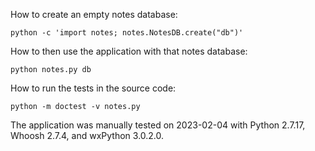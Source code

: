 How to create an empty notes database:

    python -c 'import notes; notes.NotesDB.create("db")'

How to then use the application with that notes database:

    python notes.py db

How to run the tests in the source code:

    python -m doctest -v notes.py

The application was manually tested on 2023-02-04 with
Python 2.7.17, Whoosh 2.7.4, and wxPython 3.0.2.0.
